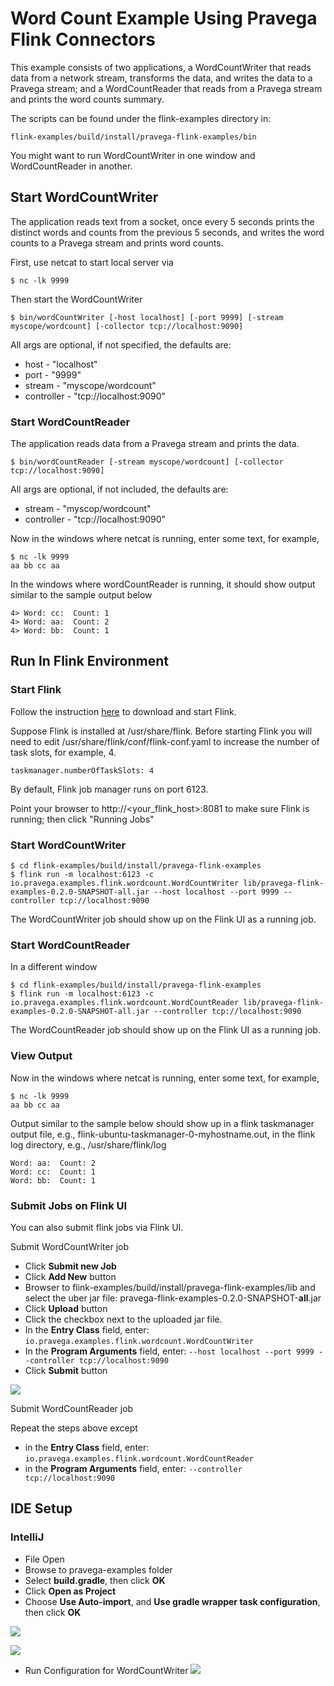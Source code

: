# Word Count Example Using Pravega Flink Connectors
This example consists of two applications, a WordCountWriter that reads data from a 
network stream, transforms the data, and writes the data to a Pravega stream; and a
WordCountReader that reads from a Pravega stream and prints the word counts summary.

The scripts can be found under the flink-examples directory in:
```
flink-examples/build/install/pravega-flink-examples/bin
```
You might want to run WordCountWriter in one window and WordCountReader in another.


## Start WordCountWriter
The application reads text from a socket, once every 5 seconds prints the distinct words and counts from the previous 5 seconds, and writes the word counts to a Pravega stream and prints word counts.

First, use netcat to start local server via
```
$ nc -lk 9999
```

Then start the WordCountWriter
```
$ bin/wordCountWriter [-host localhost] [-port 9999] [-stream myscope/wordcount] [-collector tcp://localhost:9090]
```

All args are optional, if not specified, the defaults are:

 * host - "localhost"
 * port - "9999"
 * stream - "myscope/wordcount"
 * controller - "tcp://localhost:9090"

### Start WordCountReader
The application reads data from a Pravega stream and prints the data.
```
$ bin/wordCountReader [-stream myscope/wordcount] [-collector tcp://localhost:9090]
```
All args are optional, if not included, the defaults are:
 * stream - "myscop/wordcount"
 * controller - "tcp://localhost:9090"

Now in the windows where netcat is running, enter some text, for example,
```
$ nc -lk 9999
aa bb cc aa
```

In the windows where wordCountReader is running, it should show output similar to the sample output below
```
4> Word: cc:  Count: 1
4> Word: aa:  Count: 2
4> Word: bb:  Count: 1
```
 
## Run In Flink Environment

### Start Flink

Follow the instruction [here](https://ci.apache.org/projects/flink/flink-docs-release-1.4/quickstart/setup_quickstart.html) to download and start Flink. 

Suppose Flink is installed at /usr/share/flink. Before starting Flink you will need to edit /usr/share/flink/conf/flink-conf.yaml to increase the number of task slots, for example, 4.
```
taskmanager.numberOfTaskSlots: 4
```

By default, Flink job manager runs on port 6123.

Point your browser to http://<your_flink_host>:8081 to make sure Flink is running; then click "Running Jobs"

### Start WordCountWriter
```
$ cd flink-examples/build/install/pravega-flink-examples
$ flink run -m localhost:6123 -c io.pravega.examples.flink.wordcount.WordCountWriter lib/pravega-flink-examples-0.2.0-SNAPSHOT-all.jar --host localhost --port 9999 --controller tcp://localhost:9090
```
The WordCountWriter job should show up on the Flink UI as a running job.

### Start WordCountReader
In a different window
```
$ cd flink-examples/build/install/pravega-flink-examples
$ flink run -m localhost:6123 -c io.pravega.examples.flink.wordcount.WordCountReader lib/pravega-flink-examples-0.2.0-SNAPSHOT-all.jar --controller tcp://localhost:9090
```
The WordCountReader job should show up on the Flink UI as a running job.

### View Output
Now in the windows where netcat is running, enter some text, for example,
```
$ nc -lk 9999
aa bb cc aa
```

Output similar to the sample below should show up in a flink taskmanager output file, e.g., flink-ubuntu-taskmanager-0-myhostname.out, in the flink log directory, e.g., /usr/share/flink/log
```
Word: aa:  Count: 2
Word: cc:  Count: 1
Word: bb:  Count: 1
```

### Submit Jobs on Flink UI

You can also submit flink jobs via Flink UI.

Submit WordCountWriter job

- Click **Submit new Job**
- Click **Add New** button
- Browser to flink-examples/build/install/pravega-flink-examples/lib and select the uber jar file: pravega-flink-examples-0.2.0-SNAPSHOT-**all**.jar
- Click **Upload** button
- Click the checkbox next to the uploaded jar file.
- In the **Entry Class** field, enter: ```io.pravega.examples.flink.wordcount.WordCountWriter```
- In the **Program Arguments** field, enter: ```--host localhost --port 9999 --controller tcp://localhost:9090```
- Click **Submit** button

![](image/flink-wordcount-submit-writer.png)

Submit WordCountReader job

Repeat the steps above except
- in the **Entry Class** field, enter: ```io.pravega.examples.flink.wordcount.WordCountReader```
- in the **Program Arguments** field, enter: ```--controller tcp://localhost:9090```

## IDE Setup
### IntelliJ
- File Open
- Browse to pravega-examples folder
- Select **build.gradle**, then click **OK**
- Click **Open as Project**
- Choose **Use Auto-import**, and **Use gradle wrapper task configuration**, then click **OK**

![](image/flink-wordcount-intellij-01.png)

![](image/flink-wordcount-intellij-02.png)

- Run Configuration for WordCountWriter
![](image/flink-wordcount-intellij-04.png)


